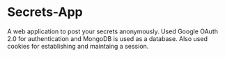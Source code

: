 # Secrets-App
A web application to post your secrets anonymously.
Used Google OAuth 2.0 for authentication and MongoDB is used as a database.
Also used cookies for establishing and maintaing a session.
